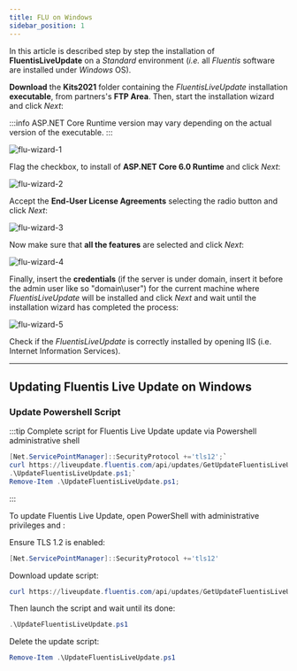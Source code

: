 ```yaml
---
title: FLU on Windows 
sidebar_position: 1
---
```


In this article is described step by step the installation of **FluentisLiveUpdate** on a *Standard* environment (*i.e.* all *Fluentis* software are installed under *Windows* OS).

**Download** the **Kits2021** folder containing the *FluentisLiveUpdate* installation **executable**, from partners's **FTP Area**. Then, start the installation wizard and click *Next*:

:::info
ASP.NET Core Runtime version may vary depending on the actual version of the executable.
:::

![flu-wizard-1](/img/neutral/fluentisliveupdate/flu-wizard-1.png)

Flag the checkbox, to install of **ASP.NET Core 6.0 Runtime** and click *Next*:

![flu-wizard-2](/img/neutral/fluentisliveupdate/flu-wizard-2.png)

Accept the **End-User License Agreements** selecting the radio button and click *Next*:

![flu-wizard-3](/img/neutral/fluentisliveupdate/flu-wizard-3.png)

Now make sure that **all the features** are selected and click *Next*:

![flu-wizard-4](/img/neutral/fluentisliveupdate/flu-wizard-4.png)

Finally, insert the **credentials** (if the server is under domain, insert it before the admin user like so "domain\user") for the current machine where *FluentisLiveUpdate* will be installed and click *Next* and wait until the installation wizard has completed the process:

![flu-wizard-5](/img/neutral/fluentisliveupdate/flu-wizard-5.png)

Check if the *FluentisLiveUpdate* is correctly installed by opening IIS (i.e. Internet Information Services).

---
## Updating Fluentis Live Update on Windows 

### Update Powershell Script

:::tip Complete script for Fluentis Live Update update via Powershell administrative shell 
``` powershell title="powershell"
[Net.ServicePointManager]::SecurityProtocol +='tls12';`
curl https://liveupdate.fluentis.com/api/updates/GetUpdateFluentisLiveUpdateScriptForWindows -o UpdateFluentisLiveUpdate.ps1;`
.\UpdateFluentisLiveUpdate.ps1;`
Remove-Item .\UpdateFluentisLiveUpdate.ps1;
```
:::

To update Fluentis Live Update, open PowerShell with administrative privileges and :

Ensure TLS 1.2 is enabled:

``` powershell title="powershell"
[Net.ServicePointManager]::SecurityProtocol +='tls12'
```

Download update script:

``` powershell title="powershell"
curl https://liveupdate.fluentis.com/api/updates/GetUpdateFluentisLiveUpdateScriptForWindows -o UpdateFluentisLiveUpdate.ps1
```

Then launch the script and wait until its done:

``` powershell title="powershell"
.\UpdateFluentisLiveUpdate.ps1
```

Delete the update script:

``` powershell title="powershell"
Remove-Item .\UpdateFluentisLiveUpdate.ps1
```

